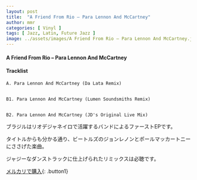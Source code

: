 ```yaml
---
layout: post
title:  "A Friend From Rio – Para Lennon And McCartney"
author: mmr
categories: [ Vinyl ]
tags: [ Jazz, Latin, Future Jazz ]
image: ../assets/images/A Friend From Rio – Para Lennon And McCartney.jpg
---
```


#### A Friend From Rio – Para Lennon And McCartney

#### Tracklist
```md
A. Para Lennon And McCartney (Da Lata Remix)


B1. Para Lennon And McCartney (Lumen Soundsmiths Remix)


B2. Para Lennon And McCartney (JD's Original Live Mix)
```

ブラジルはリオデジャネイロで活躍するバンドによるファーストEPです。

タイトルからも分かる通り、ビートルズのジョンレノンとポールマッカートニーにささげた楽曲。

ジャジーなダンストラックに仕上げられたリミックスは必聴です。


[メルカリで購入](https://jp.mercari.com/item/m51770064122){: .button1}

